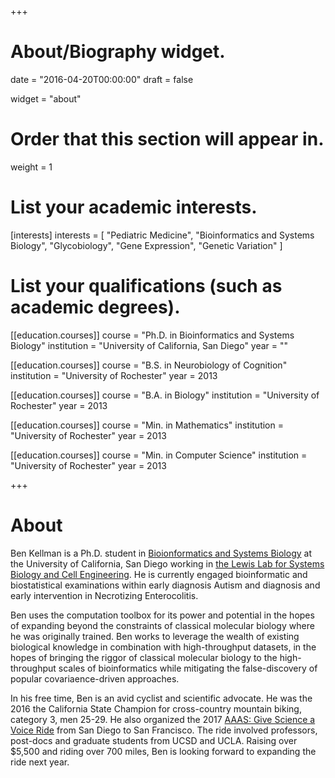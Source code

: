 +++
# About/Biography widget.

date = "2016-04-20T00:00:00"
draft = false

widget = "about"

# Order that this section will appear in.
weight = 1

# List your academic interests.
[interests]
  interests = [
    "Pediatric Medicine",
    "Bioinformatics and Systems Biology",
    "Glycobiology",
	"Gene Expression",
	"Genetic Variation"
  ]

# List your qualifications (such as academic degrees).
[[education.courses]]
  course = "Ph.D. in Bioinformatics and Systems Biology"
  institution = "University of California, San Diego"
  year = ""

[[education.courses]]
  course = "B.S. in Neurobiology of Cognition"
  institution = "University of Rochester"
  year = 2013
  
[[education.courses]]
  course = "B.A. in Biology"
  institution = "University of Rochester"
  year = 2013
  
[[education.courses]]
  course = "Min. in Mathematics"
  institution = "University of Rochester"
  year = 2013

[[education.courses]]
  course = "Min. in Computer Science"
  institution = "University of Rochester"
  year = 2013

 
+++

# About

Ben Kellman is a Ph.D. student in [Bioionformatics and Systems Biology](http://bioinformatics.ucsd.edu/) at the University of California, San Diego working in [the Lewis Lab for Systems Biology and Cell Engineering](http://lewislab.ucsd.edu/).
He is currently engaged bioinformatic and biostatistical examinations within early diagnosis Autism and diagnosis and early intervention in Necrotizing Enterocolitis. 

Ben uses the computation toolbox for its power and potential in the hopes of expanding beyond the constraints of classical molecular biology where he was originally trained.
Ben works to leverage the wealth of existing biological knowledge in combination with high-throughput datasets, in the hopes of bringing the riggor of classical molecular biology to the high-throughput scales of bioinformatics while mitigating the false-discovery of popular covariaence-driven approaches.

In his free time, Ben is an avid cyclist and scientific advocate. He was the 2016 the California State Champion for cross-country mountain biking, category 3, men 25-29. He also organized the 2017 [AAAS: Give Science a Voice Ride](http://science.sciencemag.org/content/357/6349/365.full) from San Diego to San Francisco. The ride involved professors, post-docs and graduate students from UCSD and UCLA. Raising over $5,500 and riding over 700 miles, Ben is looking forward to expanding the ride next year.